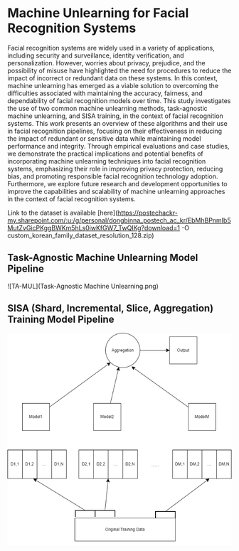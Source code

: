 # Machine Unlearning for Facial Recognition Systems

Facial recognition systems are widely used in a variety of applications, including security and surveillance, identity verification, and personalization. However, worries about privacy, prejudice, and the possibility of misuse have highlighted the need for procedures to reduce the impact of incorrect or redundant data on these systems. In this context, machine unlearning has emerged as a viable solution to overcoming the difficulties associated with maintaining the accuracy, fairness, and dependability of facial recognition models over time. This study investigates the use of two common machine unlearning methods, task-agnostic machine unlearning, and SISA training, in the context of facial recognition systems. This work presents an overview of these algorithms and their use in facial recognition pipelines, focusing on their effectiveness in reducing the impact of redundant or sensitive data while maintaining model performance and integrity. Through empirical evaluations and case studies, we demonstrate the practical implications and potential benefits of incorporating machine unlearning techniques into facial recognition systems, emphasizing their role in improving privacy protection, reducing bias, and promoting responsible facial recognition technology adoption. Furthermore, we explore future research and development opportunities to improve the capabilities and scalability of machine unlearning approaches in the context of facial recognition systems.

Link to the dataset is available [here](https://postechackr-my.sharepoint.com/:u:/g/personal/dongbinna_postech_ac_kr/EbMhBPnmIb5MutZvGicPKggBWKm5hLs0iwKfGW7_TwQIKg?download=1 -O custom_korean_family_dataset_resolution_128.zip)

## Task-Agnostic Machine Unlearning Model Pipeline

![TA-MUL](Task-Agnostic Machine Unlearning.png)

## SISA (Shard, Incremental, Slice, Aggregation) Training Model Pipeline

![SISA](SISA.training.png)
